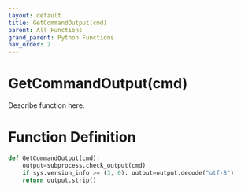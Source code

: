 ```yaml
---
layout: default
title: GetCommandOutput(cmd)
parent: All Functions
grand_parent: Python Functions
nav_order: 2
---
```


# GetCommandOutput(cmd)

Describe function here.

# Function Definition

```python
def GetCommandOutput(cmd):
	output=subprocess.check_output(cmd)
	if sys.version_info >= (3, 0): output=output.decode("utf-8")
	return output.strip()
```